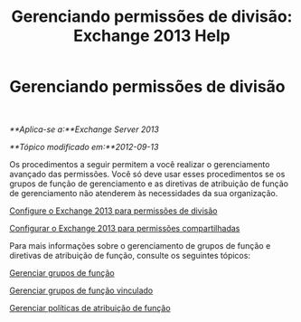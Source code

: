 ﻿---
title: 'Gerenciando permissões de divisão: Exchange 2013 Help'
TOCTitle: Gerenciando permissões de divisão
ms:assetid: 11015fb2-5fb8-4b56-9c80-adc4f18d6fd3
ms:mtpsurl: https://technet.microsoft.com/pt-br/library/Dd638086(v=EXCHG.150)
ms:contentKeyID: 50485039
ms.date: 05/22/2018
mtps_version: v=EXCHG.150
ms.translationtype: MT
---

# Gerenciando permissões de divisão

 

_**Aplica-se a:**Exchange Server 2013_

_**Tópico modificado em:**2012-09-13_

Os procedimentos a seguir permitem a você realizar o gerenciamento avançado das permissões. Você só deve usar esses procedimentos se os grupos de função de gerenciamento e as diretivas de atribuição de função de gerenciamento não atenderem às necessidades da sua organização.

[Configure o Exchange 2013 para permissões de divisão](configure-exchange-2013-for-split-permissions-exchange-2013-help.md)

[Configurar o Exchange 2013 para permissões compartilhadas](configure-exchange-2013-for-shared-permissions-exchange-2013-help.md)

Para mais informações sobre o gerenciamento de grupos de função e diretivas de atribuição de função, consulte os seguintes tópicos:

[Gerenciar grupos de função](manage-role-groups-exchange-2013-help.md)

[Gerenciar grupos de função vinculado](manage-linked-role-groups-exchange-2013-help.md)

[Gerenciar políticas de atribuição de função](manage-role-assignment-policies-exchange-2013-help.md)

